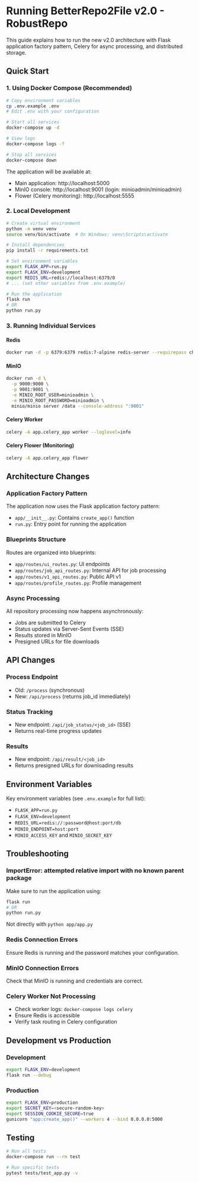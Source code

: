 # Running BetterRepo2File v2.0 - RobustRepo

This guide explains how to run the new v2.0 architecture with Flask application factory pattern, Celery for async processing, and distributed storage.

## Quick Start

### 1. Using Docker Compose (Recommended)

```bash
# Copy environment variables
cp .env.example .env
# Edit .env with your configuration

# Start all services
docker-compose up -d

# View logs
docker-compose logs -f

# Stop all services
docker-compose down
```

The application will be available at:
- Main application: http://localhost:5000
- MinIO console: http://localhost:9001 (login: minioadmin/minioadmin)
- Flower (Celery monitoring): http://localhost:5555

### 2. Local Development

```bash
# Create virtual environment
python -m venv venv
source venv/bin/activate  # On Windows: venv\Scripts\activate

# Install dependencies
pip install -r requirements.txt

# Set environment variables
export FLASK_APP=run.py
export FLASK_ENV=development
export REDIS_URL=redis://localhost:6379/0
# ... (set other variables from .env.example)

# Run the application
flask run
# OR
python run.py
```

### 3. Running Individual Services

#### Redis
```bash
docker run -d -p 6379:6379 redis:7-alpine redis-server --requirepass changeme
```

#### MinIO
```bash
docker run -d \
  -p 9000:9000 \
  -p 9001:9001 \
  -e MINIO_ROOT_USER=minioadmin \
  -e MINIO_ROOT_PASSWORD=minioadmin \
  minio/minio server /data --console-address ":9001"
```

#### Celery Worker
```bash
celery -A app.celery_app worker --loglevel=info
```

#### Celery Flower (Monitoring)
```bash
celery -A app.celery_app flower
```

## Architecture Changes

### Application Factory Pattern
The application now uses the Flask application factory pattern:
- `app/__init__.py`: Contains `create_app()` function
- `run.py`: Entry point for running the application

### Blueprints Structure
Routes are organized into blueprints:
- `app/routes/ui_routes.py`: UI endpoints
- `app/routes/job_api_routes.py`: Internal API for job processing
- `app/routes/v1_api_routes.py`: Public API v1
- `app/routes/profile_routes.py`: Profile management

### Async Processing
All repository processing now happens asynchronously:
- Jobs are submitted to Celery
- Status updates via Server-Sent Events (SSE)
- Results stored in MinIO
- Presigned URLs for file downloads

## API Changes

### Process Endpoint
- Old: `/process` (synchronous)
- New: `/api/process` (returns job_id immediately)

### Status Tracking
- New endpoint: `/api/job_status/<job_id>` (SSE)
- Returns real-time progress updates

### Results
- New endpoint: `/api/result/<job_id>`
- Returns presigned URLs for downloading results

## Environment Variables

Key environment variables (see `.env.example` for full list):
- `FLASK_APP=run.py`
- `FLASK_ENV=development`
- `REDIS_URL=redis://:password@host:port/db`
- `MINIO_ENDPOINT=host:port`
- `MINIO_ACCESS_KEY` and `MINIO_SECRET_KEY`

## Troubleshooting

### ImportError: attempted relative import with no known parent package
Make sure to run the application using:
```bash
flask run
# OR
python run.py
```

Not directly with `python app/app.py`

### Redis Connection Errors
Ensure Redis is running and the password matches your configuration.

### MinIO Connection Errors
Check that MinIO is running and credentials are correct.

### Celery Worker Not Processing
- Check worker logs: `docker-compose logs celery`
- Ensure Redis is accessible
- Verify task routing in Celery configuration

## Development vs Production

### Development
```bash
export FLASK_ENV=development
flask run --debug
```

### Production
```bash
export FLASK_ENV=production
export SECRET_KEY=<secure-random-key>
export SESSION_COOKIE_SECURE=true
gunicorn "app:create_app()" --workers 4 --bind 0.0.0.0:5000
```

## Testing

```bash
# Run all tests
docker-compose run --rm test

# Run specific tests
pytest tests/test_app.py -v
```